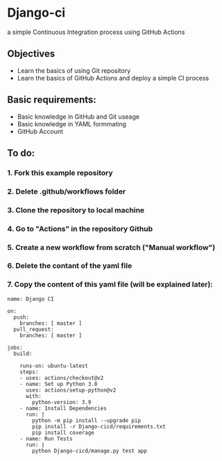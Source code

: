# Django-ci
 a simple Continuous Integration process using GitHub Actions
 
 
 ## Objectives
 - Learn the basics of using Git repository 
 - Learn the basics of GitHub Actions and deploy a simple CI process


## Basic requirements:
- Basic knowledge in GitHub and Git useage
- Basic knowledge in YAML formmating 
- GitHub Account



## To do:
### 1. Fork this example repository
### 2. Delete .github/workflows folder
### 3. Clone the repository to local machine
### 4. Go to "Actions" in the repository Github
### 5. Create a new workflow from scratch ("Manual workflow")
### 6. Delete the contant of the yaml file
### 7. Copy the content of this yaml file (will be explained later):

```
name: Django CI

on:
  push:
    branches: [ master ]
  pull_request:
    branches: [ master ]

jobs:
  build: 

    runs-on: ubuntu-latest
    steps:
    - uses: actions/checkout@v2
    - name: Set up Python 3.8
      uses: actions/setup-python@v2
      with:
        python-version: 3.9
    - name: Install Dependencies
      run: |
        python -m pip install --upgrade pip
        pip install -r Django-cicd/requirements.txt
        pip install coverage
    - name: Run Tests
      run: |
        python Django-cicd/manage.py test app
```


